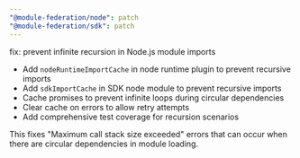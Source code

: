```yaml
---
"@module-federation/node": patch
"@module-federation/sdk": patch
---
```


fix: prevent infinite recursion in Node.js module imports

- Add `nodeRuntimeImportCache` in node runtime plugin to prevent recursive imports
- Add `sdkImportCache` in SDK node module to prevent recursive imports  
- Cache promises to prevent infinite loops during circular dependencies
- Clear cache on errors to allow retry attempts
- Add comprehensive test coverage for recursion scenarios

This fixes "Maximum call stack size exceeded" errors that can occur when there are circular dependencies in module loading.